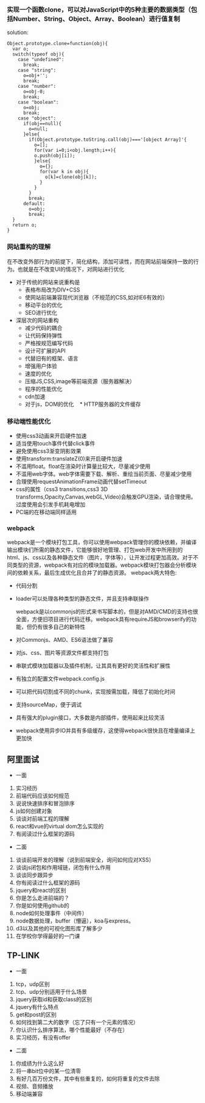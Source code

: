 ### 实现一个函数clone，可以对JavaScript中的5种主要的数据类型（包括Number、String、Object、Array、Boolean）进行值复制
solution:
```
Object.prototype.clone=function(obj){
  var o;
  switch(typeof obj){
    case "undefined":
      break;
    case "string":
      o=obj+'';
      break;
    case "number":
      o=obj-0;
      break;
    case "boolean":
      o=obj;
      break;
    case "object":
      if(obj==null){
        o=null;
      }else{
        if(Object.prototype.toString.call(obj)==='[object Array]'{
          o=[];
          for(var i=0;i<obj.length;i++){
          o.push(obj[i]);
          }else{
            o={};
            for(var k in obj){
              o[k]=clone(obj[k]);
            }
          }
        }
        break;
      default:
        o=obj;
        break;
  }
  return o;
}
```
### 网站重构的理解
在不改变外部行为的前提下，简化结构，添加可读性，而在网站前端保持一致的行为。也就是在不改变UI的情况下，对网站进行优化
* 对于传统的网站来说重构是
    * 表格布局改为DIV+CSS
    * 使网站前端兼容现代浏览器（不规范的CSS,如对IE6有效的）
    * 移动平台的优化
    * SEO进行优化
* 深层次的网站重构
    * 减少代码的耦合
    * 让代码保持弹性
    * 严格按规范编写代码
    * 设计可扩展的API
    * 代替旧有的框架、语言
    * 增强用户体验
    * 速度的优化
    * 压缩JS,CSS,image等前端资源（服务器解决）
    * 程序的性能优化
    * cdn加速
    * 对于js，DOM的优化
    * HTTP服务器的文件缓存
### 移动端性能优化
* 使用css3动画来开启硬件加速
* 适当使用touch事件代替click事件
* 避免使用css3渐变阴影效果
* 使用transform:translateZ(0)来开启硬件加速
* 不滥用float。float在渲染时计算量比较大，尽量减少使用
* 不滥用web字体。web字体需要下载、解析、重绘当前页面、尽量减少使用
* 合理使用requestAnimationFrame动画代替setTimeout
* css的属性（css3 transitions,css3 3D transforms,Opacity,Canvas,webGL,Video)会触发GPU渲染，请合理使用。过度使用会引发手机耗电增加
* PC端的在移动端同样适用
### webpack
webpack是一个模块打包工具，你可以使用webpack管理你的模块依赖，并编译输出模块们所需的静态文件，它能够很好地管理、打包web开发中所用到的html、js、css以及各种静态文件（图片，字体等），让开发过程更加高效。对于不同类型的资源，webpack有对应的模块加载器。webpack模块打包器会分析模块间的依赖关系，最后生成优化且合并了的静态资源。
webpack两大特色:
* 代码分割
* loader可以处理各种类型的静态文件，并且支持串联操作

  webpack是以commonjs的形式来书写脚本的，但是对AMD/CMD的支持也很全面，方便旧项目进行代码迁移。webpack具有requireJS和browserify的功能，但仍有很多自己的新特性
* 对Commonjs、AMD、ES6语法做了兼容
* 对js、css、图片等资源文件都支持打包
* 串联式模块加载器以及插件机制，让其具有更好的灵活性和扩展性
* 有独立的配置文件webpack.config.js
* 可以把代码切割成不同的chunk，实现按需加载，降低了初始化时间
* 支持sourceMap，便于调试
* 具有强大的plugin接口，大多数是内部插件，使用起来比较灵活
* webpack使用异步IO并具有多级缓存，这使得webpack很快且在增量编译上更加快

## 阿里面试
* 一面
1. 实习经历
2. 前端代码应该如何规范
3. 说说快速排序和冒泡排序
4. js如何创建对象
5. 谈谈对前端工程的理解
6. react和vue的virtual dom怎么实现的
7. 有阅读过什么框架的源码
* 二面
1. 谈谈前端开发的理解（说到前端安全，询问如何应对XSS）
2. 谈谈js闭包和作用域链，闭包有什么作用
3. 谈谈同步跟异步
4. 你有阅读过什么框架的源码
5. jquery和react的区别
6. 你是怎么走进前端的？
7. 你是如何使用github的
8. node如何处理事件（中间件）
9. node数据处理，buffer（懵逼），koa与express。
10. d3以及其他的可视化图形库了解多少
11. 在学校你学得最好的一门课

## TP-LINK
* 一面
1. tcp，udp区别
2. tcp、udp分别适用于什么场景
3. jquery获取id和获取class的区别
4. jquery有什么特点
5. get和post的区别
6. 如何找到第二大的数字（忘了只有一个元素的情况）
7. 你认识什么排序算法，哪个性能最好（不存在）
8. 实习经历，有没有offer
* 二面
1. 你成绩为什么这么好
2. 将一串bit位中的某一位清零
3. 有好几百万份文件，其中有些重复的，如何将重复的文件去除
4. 视频、音频播放
5. 移动端兼容
